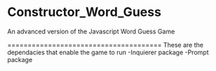 # Constructor_Word_Guess
An advanced version of the Javascript Word Guess Game

======================================
These are the dependacies that enable the game to run
-Inquierer package
-Prompt package

